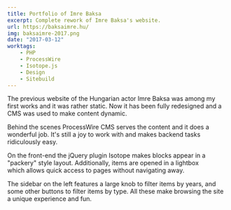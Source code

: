 ```yaml
---
title: Portfolio of Imre Baksa
excerpt: Complete rework of Imre Baksa's website.
url: https://baksaimre.hu/
img: baksaimre-2017.png
date: "2017-03-12"
worktags:
    - PHP
    - ProcessWire
    - Isotope.js
    - Design
    - Sitebuild
---
```


The previous website of the Hungarian actor Imre Baksa was among my first works and it was rather static. Now it has been fully redesigned and a CMS was used to make content dynamic.

Behind the scenes ProcessWire CMS serves the content and it does a wonderful job. It's still a joy to work with and makes backend tasks ridiculously easy.

On the front-end the jQuery plugin Isotope makes blocks appear in a "packery" style layout. Additionally, items are opened in a lightbox which allows quick access to pages without navigating away.

The sidebar on the left features a large knob to filter items by years, and some other buttons to filter items by type. All these make browsing the site a unique experience and fun.
